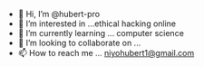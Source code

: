 - 👋 Hi, I’m @hubert-pro
- 👀 I’m interested in ...ethical hacking online
- 🌱 I’m currently learning ... computer science
- 💞️ I’m looking to collaborate on ...
- 📫 How to reach me ... niyohubert1@gmail.com

<!---
hubert-pro/hubert-pro is a ✨ special ✨ repository because its `README.md` (this file) appears on your GitHub profile.
You can click the Preview link to take a look at your changes.
--->
